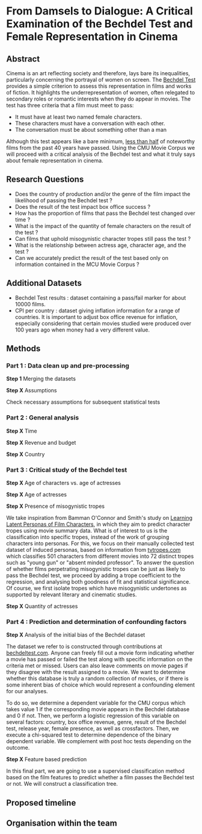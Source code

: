 # From Damsels to Dialogue: A Critical Examination of the Bechdel Test and Female Representation in Cinema
## Abstract
Cinema is an art reflecting society and therefore, lays bare its inequalities, particularly concerning the portrayal of women on screen. The [Bechdel Test](https://en.wikipedia.org/wiki/Bechdel_test) provides a simple criterion to assess this representation in films and works of fiction. It highlights the underrepresentation of women, often relegated to secondary roles or romantic interests when they do appear in movies. The test has three criteria that a film must meet to pass: 
- It must have at least two named female characters. 
- These characters must have a conversation with each other. 
- The conversation must be about something other than a man 

Although this test appears like a bare minimum, [less than half](https://psycnet.apa.org/fulltext/2022-95091-001.html) of noteworthy films from the past 40 years have passed. Using the CMU Movie Corpus we will proceed with a critical analysis of the Bechdel test and what it truly says about female representation in cinema. 

## Research Questions
- Does the country of production and/or the genre of the film impact the likelihood of passing the Bechdel test ?
- Does the result of the test impact box office success ?
- How has the proportion of films that pass the Bechdel test changed over time ?
- What is the impact of the quantity of female characters on the result of the test ?
- Can films that uphold misogynistic character tropes still pass the test ?
- What is the relationship between actress age, character age, and the test ?
- Can we accurately predict the result of the test based only on information contained in the MCU Movie Corpus ?

## Additional Datasets
- Bechdel Test results : dataset containing a pass/fail marker for about 10000 films.
- CPI per country : dataset giving inflation information for a range of countries. It is important to adjust box office revenue for inflation, especially considering that certain movies studied were produced over 100 years ago when money had a very different value.

## Methods
### Part 1 : Data clean up and pre-processing
**Step 1** Merging the datasets

**Step X** Assumptions

Check necessary assumptions for subsequent statistical tests

### Part 2 : General analysis 
**Step X** Time

**Step X** Revenue and budget

**Step X** Country

### Part 3 : Critical study of the Bechdel test
**Step X** Age of characters vs. age of actresses

**Step X** Age of actresses

**Step X** Presence of misogynistic tropes

We take inspiration from Bamman O'Connor and Smith's study on [Learning Latent Personas of Film Characters](https://www.cs.cmu.edu/~dbamman/pubs/pdf/bamman+oconnor+smith.acl13.pdf), in which they aim to predict character tropes using movie summary data. What is of interest to us is the classification into specific tropes, instead of the work of grouping characters into personas. For this, we focus on their manually collected test dataset of induced personas, based on information from [tvtropes.com](https://tvtropes.org/pmwiki/pmwiki.php/Main/Tropes) which classifies 501 characters from different movies into 72 distinct tropes such as "young gun" or "absent minded professor". To answer the question of whether films perpetrating misogynistic tropes can be just as likely to pass the Bechdel test, we proceed by adding a trope coefficient to the regression, and analysing both goodness of fit and statistical significance. Of course, we first isolate tropes which have misogynistic undertones as supported by relevant literary and cinematic studies.

**Step X** Quantity of actresses

### Part 4 : Prediction and determination of confounding factors
**Step X** Analysis of the initial bias of the Bechdel dataset

The dataset we refer to is constructed through contributions at [bechdeltest.com](https://bechdeltest.com/). Anyone can freely fill out a movie form indicating whether a movie has passed or failed the test along with specific information on the criteria met or missed. Users can also leave comments on movie pages if they disagree with the result assigned to a movie. We want to determine whether this database is truly a random collection of movies, or if there is some inherent bias of choice which would represent a confounding element for our analyses.

To do so, we determine a dependent variable for the CMU corpus which takes value 1 if the corresponding movie appears in the Bechdel database and 0 if not. Then, we perform a logistic regression of this variable on several factors: country, box office revenue, genre, result of the Bechdel test, release year, female presence, as well as crossfactors. Then, we execute a chi-squared test to determine dependence of the binary dependent variable. We complement with post hoc tests depending on the outcome.


**Step X** Feature based prediction

In this final part, we are going to use a supervised classification method based on the film features to predict whether a film passes the Bechdel test or not. We will construct a classification tree.

## Proposed timeline

## Organisation within the team
